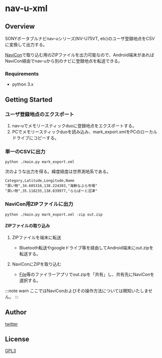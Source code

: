 # nav-u-xml

## Overview
SONYボータブルナビnav-uシリーズ(NV-U75VT, etc)のユーザ登録地点をCSVに変換して出力する。

[NaviCon](https://play.google.com/store/apps/details?id=jp.co.denso.navicon.view)で取り込む用のZIPファイルを出力可能なので、Android端末があればNaviCon経由でnav-uから別のナビに登録地点を転送できる。

### Requirements

- python 3.x

## Getting Started

### ユーザ登録地点のエクスポート

1. nav-uでメモリースティックduoに登録地点をエクスポートする。
2. PCでメモリースティックduoを読み込み、mark_export.xmlをPCのローカルドライブにコピーする。

### 単一のCSVに出力

````
python ./main.py mark_export.xml
````

次のような出力を得る。緯度経度は世界測地系である。

```
Category,Latitude,Longitude,Name
"買い物",34.605316,138.224303,"海鮮なぶら市場"
"買い物",35.118235,138.839977,"ららぽーと沼津"
```


### NaviCon用ZIPファイルに出力

````
python ./main.py mark_export.xml -zip out.zip
````

#### ZIPファイルの取り込み

1. ZIPファイルを端末に転送

   - Bluetooth転送やgoogleドライブ等を経由してAndroid端末にout.zipを転送する。

2. NaviConにZIPを取り込む

   - [File](https://play.google.com/store/apps/details?id=com.google.android.apps.nbu.files)等のファイラーアプリでout.zipを「共有」し、共有先にNaviConを選択する。


:::note warn
ここではNaviConおよびその操作方法については関知いたしません。
:::


## Author

[twitter](https://twitter.com/idarf777)

## License

[GPL3](./LICENSE)